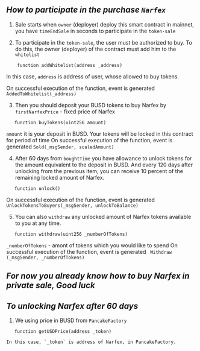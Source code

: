 ## ***How to participate in the purchase `Narfex`***
1. Sale starts when `owner` (deployer) deploy this smart contract in mainnet, you have `timeEndSale` in seconds to participate in the `token-sale`

2. To participate in the `token-sale`, the user must be authorized to buy. To do this, the owner (deployer) of the contract must add him to the `whitelist`
```solidity
    function addWhitelist(address _address)
```
   In this case, `address` is address of user, whose allowed to buy tokens.
    
On successful execution of the function, event is generated
`AddedToWhitelist(_address)`
   

3. Then you should deposit your BUSD tokens to buy Narfex by `firstNarfexPrice` - fixed price of Narfex
```solidity
   function buyTokens(uint256 amount)
```
   `amount` it is your deposit in BUSD. Your tokens will be locked in this contract for period of time
On successful execution of the function, event is generated
`Sold(_msgSender, scaledAmount)`
   
4. After 60 days from `boughtTime` you have allowance to unlock tokens for the amount equivalent to the deposit in BUSD. And every 120 days after unlocking from the previous item, you can receive 10 percent of the remaining locked amount of Narfex.
```solidity
   function unlock()
```
On successful execution of the function, event is generated
`UnlockTokensToBuyers(_msgSender, unlockToBalance)`

5. You can also `withdraw` any unlocked amount of Narfex tokens available to you at any time.   
```solidity
   function withdraw(uint256 _numberOfTokens)
```
   `_numberOfTokens` - amont of tokens which you would like to spend
On successful execution of the function, event is generated
` Withdraw (_msgSender, _numberOfTokens)`

## ***For now you already know how to buy Narfex in private sale, Good luck***

## ***To unlocking Narfex after 60 days***
1. We using price in BUSD from `PancakeFactory`
```solidity
   function getUSDPrice(address _token)
```
    In this case, `_token` is address of Narfex, in PancakeFactory.
